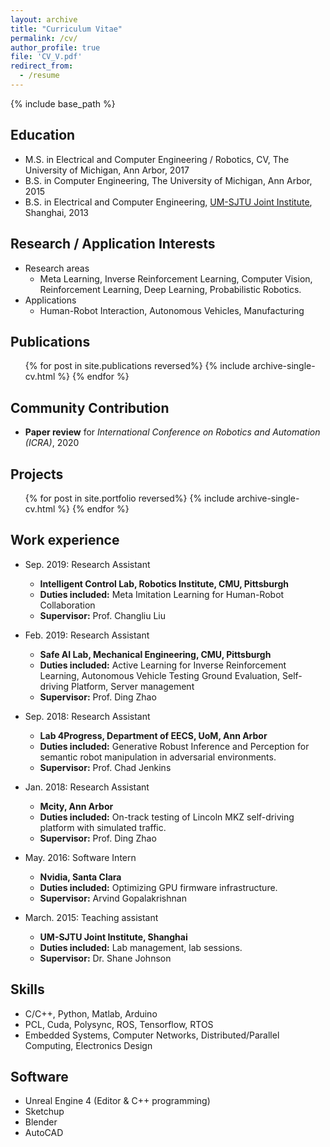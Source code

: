 ```yaml
---
layout: archive
title: "Curriculum Vitae"
permalink: /cv/
author_profile: true
file: 'CV_V.pdf'
redirect_from:
  - /resume
---
```


{% include base_path %}

## Education
* M.S. in Electrical and Computer Engineering / Robotics, CV, The University of Michigan, Ann Arbor, 2017
* B.S. in Computer Engineering, The University of Michigan, Ann Arbor, 2015
* B.S. in Electrical and Computer Engineering, [UM-SJTU Joint Institute](https://umji.sjtu.edu.cn/), Shanghai, 2013

## Research / Application Interests
* Research areas
  * Meta Learning, Inverse Reinforcement Learning, Computer Vision, Reinforcement Learning, Deep Learning, Probabilistic Robotics.
* Applications
  * Human-Robot Interaction, Autonomous Vehicles, Manufacturing

## Publications
  <ul>{% for post in site.publications reversed%}
    {% include archive-single-cv.html %}
  {% endfor %}</ul>

## Community Contribution
- **Paper review** for *International Conference on Robotics and Automation (ICRA)*, 2020

## Projects
<ul>{% for post in site.portfolio reversed%}
    {% include archive-single-cv.html %}
  {% endfor %}</ul>

## Work experience
* Sep. 2019: Research Assistant
  * **Intelligent Control Lab, Robotics Institute, CMU, Pittsburgh**
  * **Duties included:** Meta Imitation Learning for Human-Robot Collaboration
  * **Supervisor:** Prof. Changliu Liu

* Feb. 2019: Research Assistant
  * **Safe AI Lab, Mechanical Engineering, CMU, Pittsburgh**
  * **Duties included:** Active Learning for Inverse Reinforcement Learning, Autonomous Vehicle Testing Ground Evaluation, Self-driving Platform, Server management
  * **Supervisor:** Prof. Ding Zhao

* Sep. 2018: Research Assistant
  * **Lab 4Progress, Department of EECS, UoM, Ann Arbor**
  * **Duties included:** Generative Robust Inference and Perception for semantic robot manipulation in adversarial environments.
  * **Supervisor:** Prof. Chad Jenkins

* Jan. 2018: Research Assistant
  * **Mcity, Ann Arbor**
  * **Duties included:** On-track testing of Lincoln MKZ self-driving platform with simulated traffic.
  * **Supervisor:** Prof. Ding Zhao

* May. 2016: Software Intern
  * **Nvidia, Santa Clara**
  * **Duties included:** Optimizing GPU firmware infrastructure.
  * **Supervisor:** Arvind Gopalakrishnan

* March. 2015: Teaching assistant
  * **UM-SJTU Joint Institute, Shanghai**
  * **Duties included:** Lab management, lab sessions.
  * **Supervisor:** Dr. Shane Johnson
  
## Skills
* C/C++, Python, Matlab, Arduino
* PCL, Cuda, Polysync, ROS, Tensorflow, RTOS
* Embedded Systems, Computer Networks, Distributed/Parallel Computing, Electronics Design
  
## Software
* Unreal Engine 4 (Editor & C++ programming)
* Sketchup
* Blender
* AutoCAD
